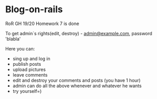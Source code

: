 
# Blog-on-rails

RoR GH 19/20 Homework 7 is done

To get admin`s rights(edit, destroy) - admin@example.com, password 'blabla'

Here you can:
- sing up and log in
- publish posts
- upload pictures
- leave comments
- edit and destroy your comments and posts (you have 1 hour)
- admin can do all the above whenever and whatever he wants
- try yourself=)



